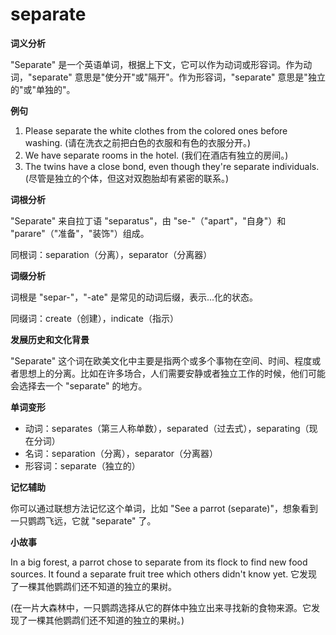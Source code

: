 # separate

**词义分析**

  

"Separate" 是一个英语单词，根据上下文，它可以作为动词或形容词。作为动词，"separate" 意思是"使分开"或"隔开"。作为形容词，"separate" 意思是"独立的"或"单独的"。

  

**例句**

  

1.  Please separate the white clothes from the colored ones before washing. (请在洗衣之前把白色的衣服和有色的衣服分开。)
2.  We have separate rooms in the hotel. (我们在酒店有独立的房间。)
3.  The twins have a close bond, even though they're separate individuals. (尽管是独立的个体，但这对双胞胎却有紧密的联系。)

  

**词根分析**

  

"Separate" 来自拉丁语 "separatus"，由 "se-"（"apart"，"自身"）和 "parare"（"准备"，"装饰"）组成。

  

同根词：separation（分离），separator（分离器）

  

**词缀分析**

  

词根是 "separ-"，"-ate" 是常见的动词后缀，表示...化的状态。

  

同缀词：create（创建），indicate（指示）

  

**发展历史和文化背景**

  

"Separate" 这个词在欧美文化中主要是指两个或多个事物在空间、时间、程度或者思想上的分离。比如在许多场合，人们需要安静或者独立工作的时候，他们可能会选择去一个 "separate" 的地方。

  

**单词变形**

  

*   动词：separates（第三人称单数），separated（过去式），separating（现在分词）
*   名词：separation（分离），separator（分离器）
*   形容词：separate（独立的）

  

**记忆辅助**

  

你可以通过联想方法记忆这个单词，比如 "See a parrot (separate)"，想象看到一只鹦鹉飞远，它就 "separate" 了。

  

**小故事**

  

In a big forest, a parrot chose to separate from its flock to find new food sources. It found a separate fruit tree which others didn't know yet. 它发现了一棵其他鹦鹉们还不知道的独立的果树。

  

(在一片大森林中，一只鹦鹉选择从它的群体中独立出来寻找新的食物来源。它发现了一棵其他鹦鹉们还不知道的独立的果树。)
